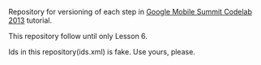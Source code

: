 Repository for versioning of each step in
[Google Mobile Summit Codelab 2013](
http://wolffexperiments.appspot.com/static/codelab/index.html)
tutorial.

This repository follow until only Lesson 6.

Ids in this repository(ids.xml) is fake. Use yours, please.
